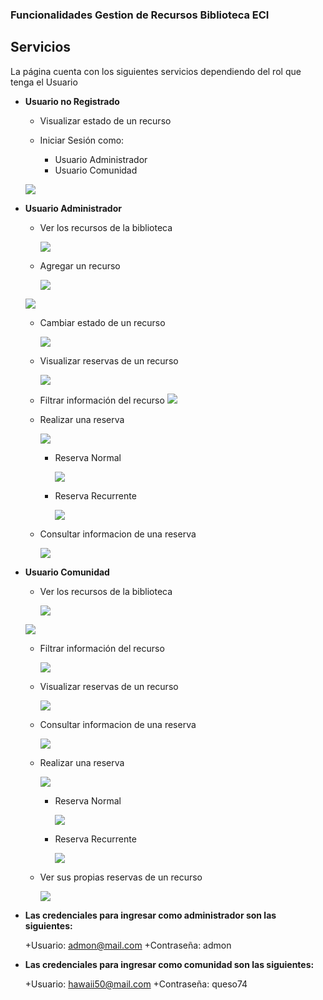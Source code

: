 ### Funcionalidades Gestion de Recursos Biblioteca ECI

## Servicios

La página cuenta con los siguientes servicios dependiendo del rol que tenga el Usuario

+ **Usuario no Registrado**
   + Visualizar estado de un recurso
   
   + Iniciar Sesión como:
      + Usuario Administrador
      + Usuario Comunidad
      
   ![](/img/noRegistrado.PNG)

+ **Usuario Administrador**

   + Ver los recursos de la biblioteca
   
      ![](/img/verRecursos.PNG)
     
  + Agregar un recurso
   
      ![](/img/registrarRecurso.PNG)
   
   ![](/img/datos.PNG)
   
   + Cambiar estado de un recurso
   
      ![](/img/estado.png)
      
   + Visualizar reservas de un recurso
   
      ![](/img/visualizarReservas.PNG)
      
   + Filtrar información del recurso
      ![](/img/filtrar.PNG)
      
   + Realizar una reserva
   
      ![](/img/regReserva.PNG)
      
      + Reserva Normal
      
          ![](/img/regReservaNormal.PNG)
          
      + Reserva Recurrente
      
          ![](/img/regReservaRecurrente.PNG)
          
   + Consultar informacion de una reserva
   
      ![](/img/infoReserva.PNG)
   
   
+ **Usuario Comunidad**

   + Ver los recursos de la biblioteca
   
      ![](/img/verRecursos.PNG)
      
   ![](/img/datos1.PNG)
      
   + Filtrar información del recurso
   
      ![](/img/filtrar.PNG)
   
   + Visualizar reservas de un recurso
   
      ![](/img/visualizarReservas1.PNG)
      
   + Consultar informacion de una reserva
   
      ![](/img/infoReserva.PNG)
   
   + Realizar una reserva
   
      ![](/img/regReserva.PNG)
      
      + Reserva Normal
      
          ![](/img/regReservaNormal.PNG)
          
      + Reserva Recurrente
      
          ![](/img/regReservaRecurrente.PNG)
          
   + Ver sus propias reservas de un recurso
   
      ![](/img/misReservas.PNG)
   
      
   
   
+ **Las credenciales para ingresar como administrador son las siguientes:**

   +Usuario: admon@mail.com
   +Contraseña: admon
   
+ **Las credenciales para ingresar como comunidad son las siguientes:**

   +Usuario: hawaii50@mail.com
   +Contraseña: queso74
